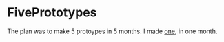 # FivePrototypes

The plan was to make 5 protoypes in 5 months.
I made [one](01_AugustPrototype/README.md), in one month.
